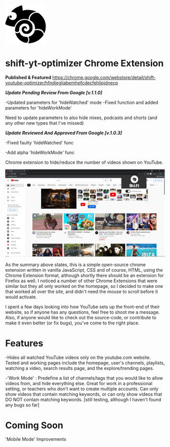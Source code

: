 ![logo icon of shift-yt-optimizer](./ui/icons/icon128px.png)
# shift-yt-optimizer Chrome Extension 

**Published & Featured**
https://chrome.google.com/webstore/detail/shift-youtube-optimizer/hfndjegliabemhpfcdecfehlipjdnecp

***Update Pending Review From Google [v.1.1.0]***

-Updated parameters for 'hideWatched' mode
-Fixed function and added parameters for 'hideWorkMode'

Need to update parameters to also hide mixes, podcasts and shorts (and any other new types that I've missed)

***Update Reviewed And Approved From Google [v.1.0.3]***

-Fixed faulty 'hideWatched' func

-Add alpha 'hideWorkMode' func

Chrome extension to hide/reduce the number of videos shown on YouTube.

![screenshot of shift-yt-optimizer in use](./screenshots/shift_yt_screenshot1.PNG)

As the summary above states, this is a simple open-source chrome extension written in vanilla JavaScript, CSS and of course, HTML, using the Chrome Extension format, although shortly there should be an extension for Firefox as well. I noticed a number of other Chrome Extensions that were similar but they all only worked on the homepage, so I decided to make one that worked all over the site, and didn't need the mouse to scroll before it would activate.

I spent a few days looking into how YouTube sets up the front-end of their website, so if anyone has any questions, feel free to shoot me a message. Also, if anyone would like to check out the source-code, or contribute to make it even better (or fix bugs), you've come to the right place.

# Features

-Hides all watched YouTube videos only on the youtube.com website. Tested and working pages include the homepage, user's channels, playlists, watching a video, search results page, and the explore/trending pages.

-'Work Mode' : Predefine a list of channels/tags that you would like to allow videos from, and hide everything else. Great for work in a professional setting, or teachers who don't want to create multiple accounts. Can only show videos that contain matching keywords, or can only show videos that DO NOT contain matching keywords. [still testing, although I haven't found any bugs so far]

# Coming Soon

'Mobile Mode' Improvements
